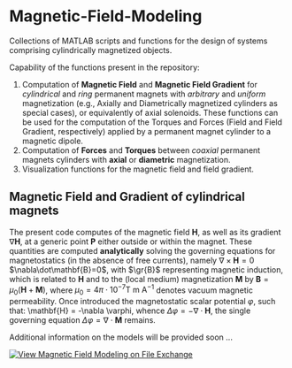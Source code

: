 # Magnetic-Field-Modeling

Collections of MATLAB scripts and functions for the design of systems comprising cylindrically magnetized objects.

Capability of the functions present in the repository: 
1) Computation of **Magnetic Field** and **Magnetic Field Gradient** for *cylindrical* and *ring* permanent magnets with *arbitrary* and *uniform* magnetization (e.g., Axially and Diametrically magnetized cylinders as special cases), or equivalently of axial solenoids. These functions can be used for the computation of the Torques and Forces (Field and Field Gradient, respectively) applied by a permanent magnet cylinder to a magnetic dipole.
2) Computation of **Forces** and **Torques** between *coaxial* permanent magnets cylinders with **axial** or **diametric** magnetization.
3) Visualization functions for the magnetic field and field gradient.

## Magnetic Field and Gradient of cylindrical magnets

The present code computes of the magnetic field $\mathbf{H}$, as well as its gradient $\nabla\mathbf{H}$, at a generic point $\mathbf{P}$ either outside or within the magnet. These quantities are computed **analytically** solving the governing equations for magnetostatics (in the absence of free currents), namely
$\nabla\times\mathbf{H}=0$
$\nabla\dot\mathbf{B}=0$,
with $\gr{B}$ representing magnetic induction, which is related to $\mathbf{H}$ and to the (local medium) magnetization $\mathbf{M}$ by $\mathbf{B} = \mu_0(\mathbf{H} + \mathbf{M} )$, where $\mu_0 = 4\pi \cdot 10^{-7} \mbox{T m A}^{-1}$ denotes vacuum magnetic permeability. Once introduced the 
magnetostatic scalar potential $\varphi$,
such that:
\mathbf{H} = -\nabla \varphi,
whence $\Delta\varphi = -\nabla\cdot\mathbf{H}$,
the single governing equation
$\Delta\varphi = \nabla \cdot \mathbf{M}$ remains.

Additional information on the models will be provided soon ...

[![View Magnetic Field Modeling on File Exchange](https://www.mathworks.com/matlabcentral/images/matlab-file-exchange.svg)](https://www.mathworks.com/matlabcentral/fileexchange/73906-magnetic-field-modeling)
